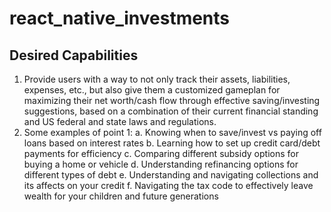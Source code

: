 # react_native_investments

## Desired Capabilities

1. Provide users with a way to not only track their assets, liabilities, expenses, etc., but also give them a customized gameplan for maximizing their net worth/cash flow through effective saving/investing suggestions, based on a combination of their current financial standing and US federal and state laws and regulations.
2. Some examples of point 1:
  a. Knowing when to save/invest vs paying off loans based on interest rates
  b. Learning how to set up credit card/debt payments for efficiency
  c. Comparing different subsidy options for buying a home or vehicle
  d. Understanding refinancing options for different types of debt
  e. Understanding and navigating collections and its affects on your credit
  f. Navigating the tax code to effectively leave wealth for your children and future generations
